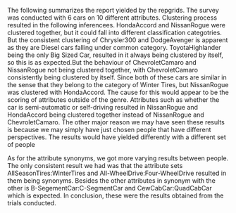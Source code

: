 The following summarizes the report yielded by the repgrids. The survey was conducted with 6 cars on 10 different attributes. Clustering process resulted in the following inferencees. HondaAccord and NissanRogue were clustered together, but it could fall into different classification categotries. But the consistent clustering of Chrysler300 and DodgeAvenger is apparent as they are Diesel cars falling under common category. ToyotaHighlander being the only Big Sized Car, resulted in it always being clustered by itself, so this is as expected.But the behaviour of ChevroletCamaro and NissanRogue not being clustered together, with ChevroletCamaro consistently being clustered by itself. Since both of these cars are similar in the sense that they belong to the category of Winter Tires, but NissanRogue was clustered with HondaAccord. The cause for this would appear to be the scoring of attributes outside of the genre. Attributes such as whether the car is semi-automatic or self-driving  resulted in NissanRogue and HondaAccord being clustered together instead of NissanRogue and ChevroletCamaro. The other major reason we may have seen these results is because we may simply have just chosen people that have different perspectives. The results would have yielded differently with a different set of people

As for the attribute synonyms, we got more varying results between people. The only consistent result we had was that the attribute sets AllSeasonTires:WinterTires and All-WheelDrive:Four-WheelDrive resulted in them being synonyms. Besides the other attributes in synonym with the other is B-SegementCar:C-SegmentCar and CewCabCar:QuadCabCar which is expected. In conclusion, these were the results obtained from the trials conducted.